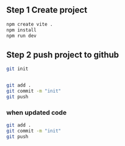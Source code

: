 ## Step 1 Create project
```bash
npm create vite .
npm install 
npm run dev
```

## Step 2 push project to github
```bash
git init


git add .
git commit -m "init"
git push
```

###  when updated code 
```bash
git add .
git commit -m "init"
git push
```